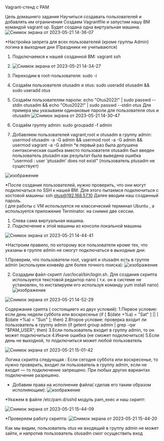 Vagrant-стенд c PAM

Цель домашнего задания
Научиться создавать пользователей и добавлять им ограничения
Создаем  Vagrantfile и запустим нашу ВМ командой vagrant up. Будет создана одна виртуальная машина. 
![Снимок экрана от 2023-05-21 14-36-07](https://github.com/AlexanderSerg-jun/vm_pam/assets/85576634/264c3ce9-b331-46ae-8a9d-82098363c7b6)

*Настройка запрета для всех пользователей (кроме группы Admin) логина в выходные дни (Праздники не учитываются)

1. Подключаемся к нашей созданной ВМ: vagrant ssh
2. ![Снимок экрана от 2023-05-21 14-34-27](https://github.com/AlexanderSerg-jun/vm_pam/assets/85576634/af112bf2-fccb-40e1-8c7d-273713c9d3d3)
3. Переходим в root-пользователя: sudo -i
4. Создаём пользователя otusadm и otus: sudo useradd otusadm && sudo useradd otus
5. Создаём пользователям пароли: echo "Otus2022!" | sudo passwd --stdin otusadm && echo "Otus2022!" | sudo passwd --stdin otus
Для примера мы указываем одинаковые пароли для пользователя otus и otusadm
![Снимок экрана от 2023-05-21 14-30-47](https://github.com/AlexanderSerg-jun/vm_pam/assets/85576634/1c71e32f-29e9-48ff-9399-4e2dc1ec09fe)

5. Создаём группу admin: sudo groupadd -f admin
6. Добавляем пользователей vagrant,root и otusadm в группу admin:
  usermod otusadm -a -G admin && usermod root -a -G admin && usermod vagrant -a -G admin
  *в первый раз была допушена синтаксическая ошибка вместо пользователя otusadm был введен пользователь ptusadm как результат была выведена ошибка "usermod : user 'ptusadm' does not exist" (пользователь ptusadm не существует)
  
![изображение](https://github.com/AlexanderSerg-jun/vm_pam/assets/85576634/887d8f8a-529c-40e8-ac2c-42ad09483735)

*После создания пользователей, нужно проверить, что они могут подключаться по SSH к нашей ВМ. Для этого пытаемся подключиться с хостовой машины: 
ssh otus@192.168.57.10
Далее вводим наш созданный пароль.  
( для работы с VM используется не классический терминал Ubuntu , а используется приложение Terminator.  на снимке две сессии. 
 1. Слева сама виртуальная машина.
 2. Подключение к этой машины из консоли локальной машины

![Снимок экрана от 2023-05-21 14-44-41](https://github.com/AlexanderSerg-jun/vm_pam/assets/85576634/d3867069-c5b9-40ab-bb37-3e6da8c55471)

*Настроим правило, по которому все пользователи кроме тех, что указаны в группе admin не смогут подключаться в выходные дни:

1.Проверим, что пользователи root, vagrant и otusadm есть в группе admin (используем конвейр для более точного поиска):
![изображение](https://github.com/AlexanderSerg-jun/vm_pam/assets/85576634/03ccab3c-3c2f-4654-97c9-dd7cfa6cc803)

2. Создадим файл-скрипт /usr/local/bin/login.sh. Для создания скрипта используется текстовой редактор nano ( т.к. он в системе не установлен, то инсталируем его используя команду yum install nano)
![изображение](https://github.com/AlexanderSerg-jun/vm_pam/assets/85576634/fd5f1935-cb2b-45b2-a8a3-0c9bf30da100)

![Снимок экрана от 2023-05-21 14-52-29](https://github.com/AlexanderSerg-jun/vm_pam/assets/85576634/25dd16fa-7d6e-486f-9400-6e1dfc6bbda4)

Содержание срипта ( состоящиего из двух условий):
1.Первое условие: если день недели суббота или воскресенье (if [ $(date +%a) = "Sat" ] || [ $(date +%a) = "Sun" ]; then)
2.Второе условие: проверка входит ли пользователь в группу admin (if getent group admin | grep -qw "$PAM_USER"; then)
3.Если пользователь входит в группу admin, то он может подключиться
4.Иначе ошибка (не сможет подключиться)
5.Если день не выходной, то подключиться может любой пользователь

![Снимок экрана от 2023-05-21 15-01-42](https://github.com/AlexanderSerg-jun/vm_pam/assets/85576634/8e983c50-32b9-45c2-b534-65c7c9d5b026)

Логика скрипта следующая :
Если сегодня суббота или воскресенье, то нужно проверить, входит ли пользователь в группу admin, если не входит — то подключение запрещено. При любых других вариантах подключение разрешено.
* Добавим права на исполнение файла( сделав его таким образом исполняющим):
![изображение](https://github.com/AlexanderSerg-jun/vm_pam/assets/85576634/d4ca2c1b-9e59-486e-a126-6039420f7cda)

*Укажем в файле /etc/pam.d/sshd модуль pam_exec и наш скрипт:

![Снимок экрана от 2023-05-21 15-44-09](https://github.com/AlexanderSerg-jun/vm_pam/assets/85576634/10db5d48-f4b5-43f6-afaa-508cb28d9a35)

*Проверяем работу скрипта:
![Снимок экрана от 2023-05-21 15-44-20](https://github.com/AlexanderSerg-jun/vm_pam/assets/85576634/ff7bb54e-fc01-4886-a570-19365b3c4789)

Как мы видим, пользователь otus  не входящий в группу admin не может зайти, и напротив пользователь otusadm смог осуществить вход



